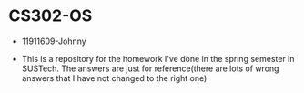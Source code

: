 # CS302-OS

* 11911609-Johnny

* This is a repository for the homework I've done in the spring semester in SUSTech. The answers are just for reference(there are lots of wrong answers that I have not changed to the right one)
